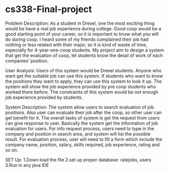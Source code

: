 # cs338-Final-project

Problem Description: 
As a student in Drexel, one the most exciting thing would be have a real job experience during college. Good coop would be a good starting point of your career, so it is important to know what you will do during coop. I heard some of my friends complained their job had nothing or less related with their major, so it is kind of waste of time, especially for 4-year-one-coop students. My project aim to design a system that get the evaluation of coop, let students know the detail of work of each companies’ position. 

User Analysis: 
Users of this system would be Drexel students. Anyone who want get the suitable job can use this system. If students who want to know the positions they want to apply, they can use this system to look it up. The system will show the job experience provided by pre coop students who worked there before. The constraints of this system would be not enough job experience provided by students. 

System Description: 
The system allow users to search evaluation of job positions. Also user can evaluate their job after the coop, so other user can get benefit for it. The overall tasks of system is get the request from users can give response to user. Basically the system get the information of job evaluation for users. For info request process, users need to type in the company and position in search area, and system will list the possible result. For evaluation process, user will need to fill a form which include the company name, position, salary, skills required, job experience, rating and so on. 


SET Up:
1.Down load the file
2.set up proper database: ratejobs, users
3.Run in any java IDE
